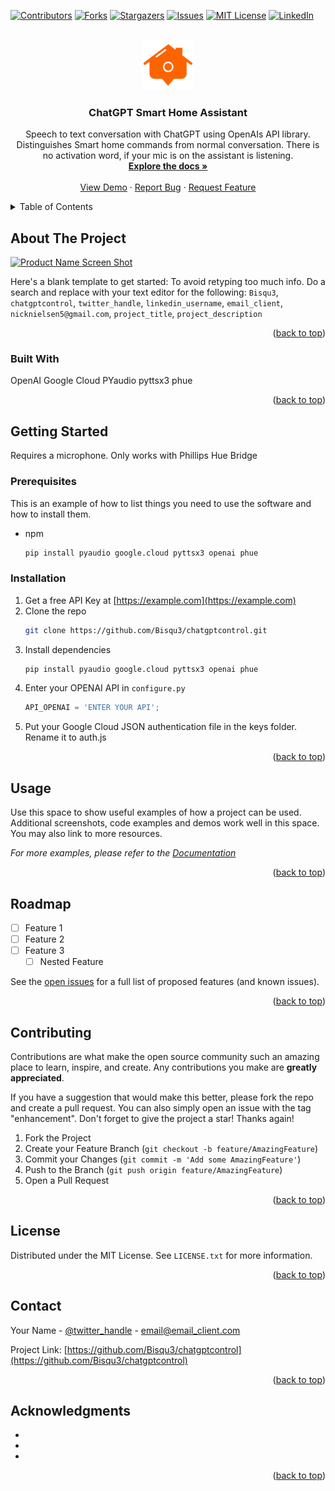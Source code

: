<!-- Improved compatibility of back to top link: See: https://github.com/othneildrew/Best-README-Template/pull/73 -->
<a name="readme-top"></a>
<!--
*** Thanks for checking out the Best-README-Template. If you have a suggestion
*** that would make this better, please fork the repo and create a pull request
*** or simply open an issue with the tag "enhancement".
*** Don't forget to give the project a star!
*** Thanks again! Now go create something AMAZING! :D
-->



<!-- PROJECT SHIELDS -->
<!--
*** I'm using markdown "reference style" links for readability.
*** Reference links are enclosed in brackets [ ] instead of parentheses ( ).
*** See the bottom of this document for the declaration of the reference variables
*** for contributors-url, forks-url, etc. This is an optional, concise syntax you may use.
*** https://www.markdownguide.org/basic-syntax/#reference-style-links
-->
[![Contributors][contributors-shield]][contributors-url]
[![Forks][forks-shield]][forks-url]
[![Stargazers][stars-shield]][stars-url]
[![Issues][issues-shield]][issues-url]
[![MIT License][license-shield]][license-url]
[![LinkedIn][linkedin-shield]][linkedin-url]



<!-- PROJECT LOGO -->
<br />
<div align="center">
  <a href="https://github.com/Bisqu3/chatgptcontrol">
    <img src="images/logo.png" alt="Logo" width="80" height="80">
  </a>

<h3 align="center">ChatGPT Smart Home Assistant</h3>

  <p align="center">
    Speech to text conversation with ChatGPT using OpenAIs API library.
    Distinguishes Smart home commands from normal conversation.
    There is no activation word, if your mic is on the assistant is listening.
    <br />
    <a href="https://github.com/Bisqu3/chatgptcontrol"><strong>Explore the docs »</strong></a>
    <br />
    <br />
    <a href="https://github.com/Bisqu3/chatgptcontrol">View Demo</a>
    ·
    <a href="https://github.com/Bisqu3/chatgptcontrol/issues">Report Bug</a>
    ·
    <a href="https://github.com/Bisqu3/chatgptcontrol/issues">Request Feature</a>
  </p>
</div>



<!-- TABLE OF CONTENTS -->
<details>
  <summary>Table of Contents</summary>
  <ol>
    <li>
      <a href="#about-the-project">About The Project</a>
      <ul>
        <li><a href="#built-with">Built With</a></li>
      </ul>
    </li>
    <li>
      <a href="#getting-started">Getting Started</a>
      <ul>
        <li><a href="#prerequisites">Prerequisites</a></li>
        <li><a href="#installation">Installation</a></li>
      </ul>
    </li>
    <li><a href="#usage">Usage</a></li>
    <li><a href="#roadmap">Roadmap</a></li>
    <li><a href="#contributing">Contributing</a></li>
    <li><a href="#license">License</a></li>
    <li><a href="#contact">Contact</a></li>
    <li><a href="#acknowledgments">Acknowledgments</a></li>
  </ol>
</details>



<!-- ABOUT THE PROJECT -->
## About The Project

[![Product Name Screen Shot][product-screenshot]](https://example.com)

Here's a blank template to get started: To avoid retyping too much info. Do a search and replace with your text editor for the following: `Bisqu3`, `chatgptcontrol`, `twitter_handle`, `linkedin_username`, `email_client`, `nicknielsen5@gmail.com`, `project_title`, `project_description`

<p align="right">(<a href="#readme-top">back to top</a>)</p>



### Built With

OpenAI
Google Cloud
PYaudio
pyttsx3
phue

<p align="right">(<a href="#readme-top">back to top</a>)</p>



<!-- GETTING STARTED -->
## Getting Started

Requires a microphone. 
Only works with Phillips Hue Bridge

### Prerequisites

This is an example of how to list things you need to use the software and how to install them.
* npm
  ```sh
  pip install pyaudio google.cloud pyttsx3 openai phue
  ```

### Installation

1. Get a free API Key at [https://example.com](https://example.com)
2. Clone the repo
   ```sh
   git clone https://github.com/Bisqu3/chatgptcontrol.git
   ```
3. Install dependencies
   ```sh
   pip install pyaudio google.cloud pyttsx3 openai phue
   ```
4. Enter your OPENAI API in `configure.py`
   ```py
   API_OPENAI = 'ENTER YOUR API';
   ```
5. Put your Google Cloud JSON authentication file in the keys folder.
   Rename it to auth.js

<p align="right">(<a href="#readme-top">back to top</a>)</p>



<!-- USAGE EXAMPLES -->
## Usage

Use this space to show useful examples of how a project can be used. Additional screenshots, code examples and demos work well in this space. You may also link to more resources.

_For more examples, please refer to the [Documentation](https://example.com)_

<p align="right">(<a href="#readme-top">back to top</a>)</p>



<!-- ROADMAP -->
## Roadmap

- [ ] Feature 1
- [ ] Feature 2
- [ ] Feature 3
    - [ ] Nested Feature

See the [open issues](https://github.com/Bisqu3/chatgptcontrol/issues) for a full list of proposed features (and known issues).

<p align="right">(<a href="#readme-top">back to top</a>)</p>



<!-- CONTRIBUTING -->
## Contributing

Contributions are what make the open source community such an amazing place to learn, inspire, and create. Any contributions you make are **greatly appreciated**.

If you have a suggestion that would make this better, please fork the repo and create a pull request. You can also simply open an issue with the tag "enhancement".
Don't forget to give the project a star! Thanks again!

1. Fork the Project
2. Create your Feature Branch (`git checkout -b feature/AmazingFeature`)
3. Commit your Changes (`git commit -m 'Add some AmazingFeature'`)
4. Push to the Branch (`git push origin feature/AmazingFeature`)
5. Open a Pull Request

<p align="right">(<a href="#readme-top">back to top</a>)</p>



<!-- LICENSE -->
## License

Distributed under the MIT License. See `LICENSE.txt` for more information.

<p align="right">(<a href="#readme-top">back to top</a>)</p>



<!-- CONTACT -->
## Contact

Your Name - [@twitter_handle](https://twitter.com/twitter_handle) - email@email_client.com

Project Link: [https://github.com/Bisqu3/chatgptcontrol](https://github.com/Bisqu3/chatgptcontrol)

<p align="right">(<a href="#readme-top">back to top</a>)</p>



<!-- ACKNOWLEDGMENTS -->
## Acknowledgments

* []()
* []()
* []()

<p align="right">(<a href="#readme-top">back to top</a>)</p>



<!-- MARKDOWN LINKS & IMAGES -->
<!-- https://www.markdownguide.org/basic-syntax/#reference-style-links -->
[contributors-shield]: https://img.shields.io/github/contributors/Bisqu3/chatgptcontrol.svg?style=for-the-badge
[contributors-url]: https://github.com/Bisqu3/chatgptcontrol/graphs/contributors
[forks-shield]: https://img.shields.io/github/forks/Bisqu3/chatgptcontrol.svg?style=for-the-badge
[forks-url]: https://github.com/Bisqu3/chatgptcontrol/network/members
[stars-shield]: https://img.shields.io/github/stars/Bisqu3/chatgptcontrol.svg?style=for-the-badge
[stars-url]: https://github.com/Bisqu3/chatgptcontrol/stargazers
[issues-shield]: https://img.shields.io/github/issues/Bisqu3/chatgptcontrol.svg?style=for-the-badge
[issues-url]: https://github.com/Bisqu3/chatgptcontrol/issues
[license-shield]: https://img.shields.io/github/license/Bisqu3/chatgptcontrol.svg?style=for-the-badge
[license-url]: https://github.com/Bisqu3/chatgptcontrol/blob/master/LICENSE.txt
[linkedin-shield]: https://img.shields.io/badge/-LinkedIn-black.svg?style=for-the-badge&logo=linkedin&colorB=555
[linkedin-url]: https://linkedin.com/in/linkedin_username
[product-screenshot]: images/screenshot.png
[Next.js]: https://img.shields.io/badge/next.js-000000?style=for-the-badge&logo=nextdotjs&logoColor=white
[Next-url]: https://nextjs.org/
[React.js]: https://img.shields.io/badge/React-20232A?style=for-the-badge&logo=react&logoColor=61DAFB
[React-url]: https://reactjs.org/
[Vue.js]: https://img.shields.io/badge/Vue.js-35495E?style=for-the-badge&logo=vuedotjs&logoColor=4FC08D
[Vue-url]: https://vuejs.org/
[Angular.io]: https://img.shields.io/badge/Angular-DD0031?style=for-the-badge&logo=angular&logoColor=white
[Angular-url]: https://angular.io/
[Svelte.dev]: https://img.shields.io/badge/Svelte-4A4A55?style=for-the-badge&logo=svelte&logoColor=FF3E00
[Svelte-url]: https://svelte.dev/
[Laravel.com]: https://img.shields.io/badge/Laravel-FF2D20?style=for-the-badge&logo=laravel&logoColor=white
[Laravel-url]: https://laravel.com
[Bootstrap.com]: https://img.shields.io/badge/Bootstrap-563D7C?style=for-the-badge&logo=bootstrap&logoColor=white
[Bootstrap-url]: https://getbootstrap.com
[JQuery.com]: https://img.shields.io/badge/jQuery-0769AD?style=for-the-badge&logo=jquery&logoColor=white
[JQuery-url]: https://jquery.com 
